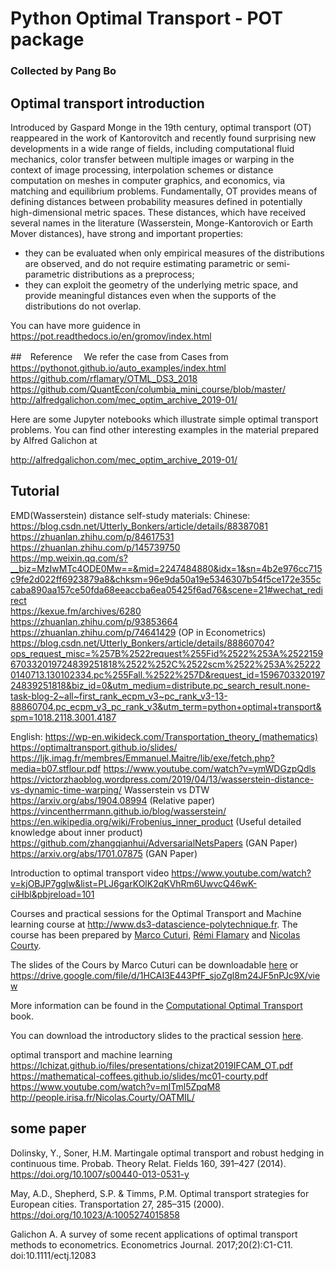 # Python Optimal Transport - POT package

### Collected by Pang Bo

## Optimal transport introduction
Introduced by Gaspard Monge in the 19th century, optimal transport (OT) reappeared in the work of Kantorovitch and recently found surprising new developments in a wide range of fields, including computational fluid mechanics, color transfer between multiple images or warping in the context of image processing, interpolation schemes or distance computation on meshes in computer graphics, and economics, via matching and equilibrium problems. Fundamentally, OT provides means of defining distances between probability measures defined in potentially high-dimensional metric spaces. These distances, which have received several names in the literature (Wasserstein, Monge-Kantorovich or Earth Mover distances), have strong and important properties:   
- they can be evaluated when only empirical measures of the distributions are observed, and do not require estimating parametric or semi-parametric distributions as a preprocess;   
- they can exploit the geometry of the underlying metric space, and provide meaningful distances even when the supports of the distributions do not overlap.


You can have more guidence in 
https://pot.readthedocs.io/en/gromov/index.html


##　Reference　
We refer the case from Cases from
https://pythonot.github.io/auto_examples/index.html
https://github.com/rflamary/OTML_DS3_2018
https://github.com/QuantEcon/columbia_mini_course/blob/master/
http://alfredgalichon.com/mec_optim_archive_2019-01/


Here are some Jupyter notebooks which illustrate simple optimal transport problems. You can find other interesting examples in the material prepared by Alfred Galichon at

http://alfredgalichon.com/mec_optim_archive_2019-01/


## Tutorial

EMD(Wasserstein) distance self-study materials:
Chinese:
https://blog.csdn.net/Utterly_Bonkers/article/details/88387081 
https://zhuanlan.zhihu.com/p/84617531   
https://zhuanlan.zhihu.com/p/145739750    
https://mp.weixin.qq.com/s?__biz=MzIwMTc4ODE0Mw==&mid=2247484880&idx=1&sn=4b2e976cc715c9fe2d022ff6923879a8&chksm=96e9da50a19e5346307b54f5ce172e355ccaba890aa157ce50fda68eeaccba6ea05425f6ad76&scene=21#wechat_redirect  
https://kexue.fm/archives/6280  
https://zhuanlan.zhihu.com/p/93853664 
https://zhuanlan.zhihu.com/p/74641429   (OP in Econometrics) 
https://blog.csdn.net/Utterly_Bonkers/article/details/88860704?ops_request_misc=%257B%2522request%255Fid%2522%253A%2522159670332019724839251818%2522%252C%2522scm%2522%253A%252220140713.130102334.pc%255Fall.%2522%257D&request_id=159670332019724839251818&biz_id=0&utm_medium=distribute.pc_search_result.none-task-blog-2~all~first_rank_ecpm_v3~pc_rank_v3-13-88860704.pc_ecpm_v3_pc_rank_v3&utm_term=python+optimal+transport&spm=1018.2118.3001.4187


English:
https://wp-en.wikideck.com/Transportation_theory_(mathematics)
https://optimaltransport.github.io/slides/
https://ljk.imag.fr/membres/Emmanuel.Maitre/lib/exe/fetch.php?media=b07.stflour.pdf
https://www.youtube.com/watch?v=ymWDGzpQdls
https://victorzhaoblog.wordpress.com/2019/04/13/wasserstein-distance-vs-dynamic-time-warping/   Wasserstein vs DTW
https://arxiv.org/abs/1904.08994    (Relative paper)
https://vincentherrmann.github.io/blog/wasserstein/
https://en.wikipedia.org/wiki/Frobenius_inner_product  (Useful detailed knowledge about inner product)
https://github.com/zhangqianhui/AdversarialNetsPapers  (GAN Paper)
https://arxiv.org/abs/1701.07875    (GAN Paper)


Introduction to optimal transport video
https://www.youtube.com/watch?v=kjOBJP7gglw&list=PLJ6garKOlK2qKVhRm6UwvcQ46wK-ciHbl&pbjreload=101

Courses and practical sessions for the Optimal Transport and Machine learning course at http://www.ds3-datascience-polytechnique.fr.
The course has been prepared by [Marco Cuturi](http://marcocuturi.net/),
 [Rémi Flamary](http://remi.flamary.com/) and [Nicolas Courty](http://people.irisa.fr/Nicolas.Courty/).

The slides of the Cours by Marco Cuturi can be downloadable [here](https://www.dropbox.com/s/3kuqnhmf2q0dzjq/mlss18_argentina.pdf?dl=0)   or
https://drive.google.com/file/d/1HCAI3E443PfF_sjoZgl8m24JF5nPJc9X/view


More information can be found in the [Computational Optimal Transport](https://arxiv.org/pdf/1803.00567.pdf) book.


You can download the introductory slides to the practical session [here](https://remi.flamary.com/cours/otml/OTML_TPDS3_2018.pdf).

optimal transport and machine learning
https://lchizat.github.io/files/presentations/chizat2019IFCAM_OT.pdf
https://mathematical-coffees.github.io/slides/mc01-courty.pdf
https://www.youtube.com/watch?v=mITml5ZpqM8
http://people.irisa.fr/Nicolas.Courty/OATMIL/


## some paper
Dolinsky, Y., Soner, H.M. Martingale optimal transport and robust hedging in continuous time. Probab. Theory Relat. Fields 160, 391–427 (2014). https://doi.org/10.1007/s00440-013-0531-y

May, A.D., Shepherd, S.P. & Timms, P.M. Optimal transport strategies for European cities. Transportation 27, 285–315 (2000). https://doi.org/10.1023/A:1005274015858

Galichon A. A survey of some recent applications of optimal transport methods to econometrics. Econometrics Journal. 2017;20(2):C1-C11. doi:10.1111/ectj.12083
